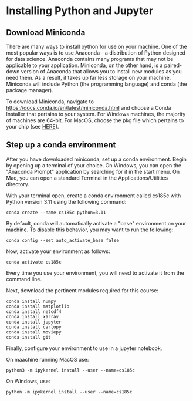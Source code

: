 # Installing Python and Jupyter

## Download Miniconda
There are many ways to install python for use on your machine. One of the most popular ways is to use Anaconda - a distribution of Python designed for data science. Anaconda contains many programs that may not be applicable to your application. Miniconda, on the other hand, is a paired-down version of Anaconda that allows you to install new modules as you need them. As a result, it takes up far less storage on your machine. Miniconda will include Python (the programming language) and conda (the package manager).

To download Miniconda, navigate to https://docs.conda.io/en/latest/miniconda.html and choose a Conda Installer that pertains to your system. For Windows machines, the majority of machines are 64-bit. For MacOS, choose the pkg file which pertains to your chip (see [HERE](https://support.apple.com/en-us/HT211814)).


## Step up a conda environment
After you have downloaded miniconda, set up a conda environment. Begin by opening up a terminal of your choice. On Windows, you can open the "Anaconda Prompt" application by searching for it in the start menu. On Mac, you can open a standard Terminal in the Applications/Utilities directory. 

With your terminal open, create a conda environment called cs185c with Python version 3.11 using the following command:

```
conda create --name cs185c python=3.11
```
By default, conda will automatically activate a "base" environment on your machine. To disable this behavior, you may want to run the following:
```
conda config --set auto_activate_base false
```

Now, activate your environment as follows:
```
conda activate cs185c
```

Every time you use your environment, you will need to activate it from the command line.

Next, download the pertinent modules required for this course:

```
conda install numpy
conda install matplotlib
conda install netcdf4
conda install xarray
conda install jupyter
conda install cartopy
conda install moviepy
conda install git
```

Finally, configure your environment to use in a jupyter notebook. 

On maachine running MacOS use:

```
python3 -m ipykernel install --user --name=cs185c
```

On Windows, use:
```
python -m ipykernel install --user --name=cs185c
```




